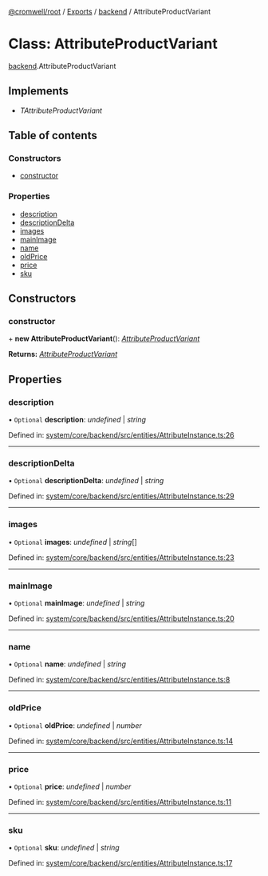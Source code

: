 [@cromwell/root](../README.md) / [Exports](../modules.md) / [backend](../modules/backend.md) / AttributeProductVariant

# Class: AttributeProductVariant

[backend](../modules/backend.md).AttributeProductVariant

## Implements

* *TAttributeProductVariant*

## Table of contents

### Constructors

- [constructor](backend.attributeproductvariant.md#constructor)

### Properties

- [description](backend.attributeproductvariant.md#description)
- [descriptionDelta](backend.attributeproductvariant.md#descriptiondelta)
- [images](backend.attributeproductvariant.md#images)
- [mainImage](backend.attributeproductvariant.md#mainimage)
- [name](backend.attributeproductvariant.md#name)
- [oldPrice](backend.attributeproductvariant.md#oldprice)
- [price](backend.attributeproductvariant.md#price)
- [sku](backend.attributeproductvariant.md#sku)

## Constructors

### constructor

\+ **new AttributeProductVariant**(): [*AttributeProductVariant*](backend.attributeproductvariant.md)

**Returns:** [*AttributeProductVariant*](backend.attributeproductvariant.md)

## Properties

### description

• `Optional` **description**: *undefined* \| *string*

Defined in: [system/core/backend/src/entities/AttributeInstance.ts:26](https://github.com/CromwellCMS/Cromwell/blob/8568c07/system/core/backend/src/entities/AttributeInstance.ts#L26)

___

### descriptionDelta

• `Optional` **descriptionDelta**: *undefined* \| *string*

Defined in: [system/core/backend/src/entities/AttributeInstance.ts:29](https://github.com/CromwellCMS/Cromwell/blob/8568c07/system/core/backend/src/entities/AttributeInstance.ts#L29)

___

### images

• `Optional` **images**: *undefined* \| *string*[]

Defined in: [system/core/backend/src/entities/AttributeInstance.ts:23](https://github.com/CromwellCMS/Cromwell/blob/8568c07/system/core/backend/src/entities/AttributeInstance.ts#L23)

___

### mainImage

• `Optional` **mainImage**: *undefined* \| *string*

Defined in: [system/core/backend/src/entities/AttributeInstance.ts:20](https://github.com/CromwellCMS/Cromwell/blob/8568c07/system/core/backend/src/entities/AttributeInstance.ts#L20)

___

### name

• `Optional` **name**: *undefined* \| *string*

Defined in: [system/core/backend/src/entities/AttributeInstance.ts:8](https://github.com/CromwellCMS/Cromwell/blob/8568c07/system/core/backend/src/entities/AttributeInstance.ts#L8)

___

### oldPrice

• `Optional` **oldPrice**: *undefined* \| *number*

Defined in: [system/core/backend/src/entities/AttributeInstance.ts:14](https://github.com/CromwellCMS/Cromwell/blob/8568c07/system/core/backend/src/entities/AttributeInstance.ts#L14)

___

### price

• `Optional` **price**: *undefined* \| *number*

Defined in: [system/core/backend/src/entities/AttributeInstance.ts:11](https://github.com/CromwellCMS/Cromwell/blob/8568c07/system/core/backend/src/entities/AttributeInstance.ts#L11)

___

### sku

• `Optional` **sku**: *undefined* \| *string*

Defined in: [system/core/backend/src/entities/AttributeInstance.ts:17](https://github.com/CromwellCMS/Cromwell/blob/8568c07/system/core/backend/src/entities/AttributeInstance.ts#L17)
